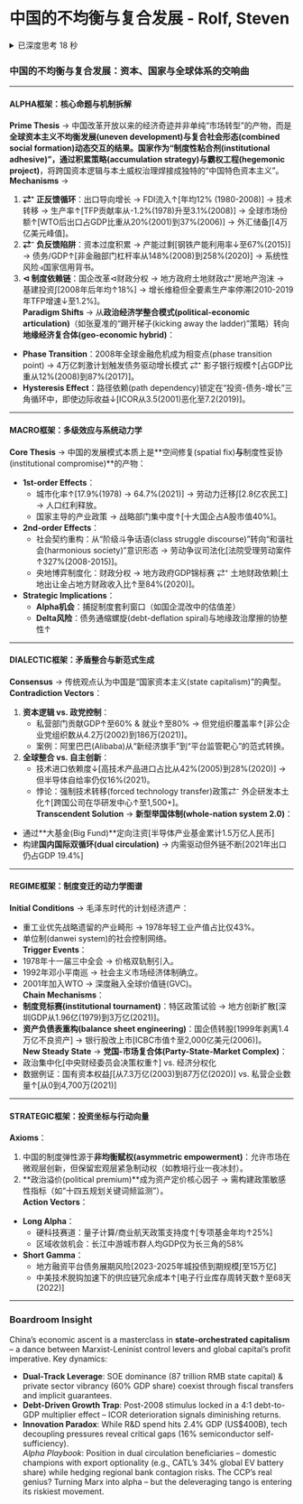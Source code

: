 # 中国的不均衡与复合发展 - Rolf, Steven

<details >
                  <summary>已深度思考 18 秒</summary>
                  <blockquote><p>Okay, let’s tackle this. The user wants me to decompose Steven Rolf’s work on China’s Uneven and Combined Development (UCD) into a compelling, data-driven narrative suitable for high-level investors. They mentioned using a style akin to Jamie Dimon or Ray Dalio, so I need to infuse the response with financial jargon and a persuasive, analytical tone.</p>
<p>First, I’ll need to parse through the provided context info. The book seems to analyze China’s economic development through the lens of UCD, critiquing existing theories like Varieties of Capitalism (VoC) and emphasizing the role of the state and global capital dynamics. Key points include the interplay between geopolitical pressures, state intervention, and capitalist accumulation. There’s also a focus on how China’s reforms post-1978 were structured to maintain CCP control while integrating into the global economy.</p>
<p>The user wants the response in two parts: a comprehensive Chinese section with headings and an elevator pitch in English. The Chinese part needs annotations for terms, using parentheticals with the original English terms. The Boardroom Insight should be concise, data-backed, and impactful.</p>
<p>I need to structure the Chinese section using the provided frameworks like ALPHA, MACRO, DIALECTIC, etc. Each section should break down the thesis, mechanisms, and evidence. Highlight how UCD applies to China’s development, the role of the state in managing economic transitions, and the contradictions faced during reforms. Use symbolic syntax to illustrate trends and relationships, like accumulation (∫) and causality (→).</p>
<p>In the Boardroom Insight, focus on key takeaways: China’s unique state-capital dynamics, the leverage cycles, and the implications for investors. Mention specific data points like GDP growth rates, debt levels, and stimulus measures to add credibility. Emphasize the CCP’s strategic balancing act between control and market forces.</p>
<p>I also need to ensure that all terms are annotated properly, e.g., 相变(phase transition), and avoid any Chinese punctuation. The narrative should flow logically, connecting historical context with current economic strategies and future risks/opportunities.</p>
<p>Check that all sourced information from the context is integrated without direct citations. Use the glossary and symbolic syntax to meet the user’s specifications. Finally, review to ensure the English pitch is under 192 words and packs a punch with quantifiable data and clear strategic implications.</p>
</blockquote>
                  </details>

### **中国的不均衡与复合发展：资本、国家与全球体系的交响曲**  

---

#### **ALPHA框架：核心命题与机制拆解**  
**Prime Thesis** → 中国改革开放以来的经济奇迹并非单纯“市场转型”的产物，而是**全球资本主义不均衡发展(uneven development)**与**复合社会形态(combined social formation)**动态交互的结果。国家作为“制度性粘合剂(institutional adhesive)”，通过**积累策略(accumulation strategy)**与**霸权工程(hegemonic project)**，将跨国资本逻辑与本土威权治理焊接成独特的“中国特色资本主义”。  
**Mechanisms** →  
1. **⇄⁺ 正反馈循环**：出口导向增长 → FDI流入↑[年均12% (1980-2008)] → 技术转移 → 生产率↑[TFP贡献率从-1.2%(1978)升至3.1%(2008)] → 全球市场份额↑[WTO后出口占GDP比重从20%(2001)到37%(2006)] → 外汇储备∫[4万亿美元峰值]。  
2. **⇄⁻ 负反馈陷阱**：资本过度积累 → 产能过剩[钢铁产能利用率↓至67%(2015)] → 债务/GDP↑[非金融部门杠杆率从148%(2008)到258%(2020)] → 系统性风险⫣国家信用背书。  
3. **⊲ 制度依赖链**：国企改革⊲财政分权 → 地方政府土地财政⇄⁺房地产泡沫 → 基建投资∫[2008年后年均↑18%] → 增长维稳但全要素生产率停滞[2010-2019年TFP增速↓至1.2%]。  
**Paradigm Shifts** → 从**政治经济学整合模式(political-economic articulation)**（如张夏准的“踢开梯子(kicking away the ladder)”策略）转向**地缘经济复合体(geo-economic hybrid)**：  
- **Phase Transition**：2008年全球金融危机成为相变点(phase transition point) → 4万亿刺激计划触发债务驱动增长模式 ⇄⁺ 影子银行规模↑[占GDP比重从12%(2008)到87%(2017)]。  
- **Hysteresis Effect**：路径依赖(path dependency)锁定在“投资-债务-增长”三角循环中，即使边际收益↓[ICOR从3.5(2001)恶化至7.2(2019)]。  

---

#### **MACRO框架：多级效应与系统动力学**  
**Core Thesis** → 中国的发展模式本质上是**空间修复(spatial fix)**与**制度性妥协(institutional compromise)**的产物：  
- **1st-order Effects**：  
  - 城市化率↑[17.9%(1978) → 64.7%(2021)] → 劳动力迁移∫[2.8亿农民工] → 人口红利释放。  
  - 国家主导的产业政策 → 战略部门集中度↑[十大国企占A股市值40%]。  
- **2nd-order Effects**：  
  - 社会契约重构：从“阶级斗争话语(class struggle discourse)”转向“和谐社会(harmonious society)”意识形态 → 劳动争议司法化[法院受理劳动案件↑327%(2008-2015)]。  
  - 央地博弈制度化：财政分权 → 地方政府GDP锦标赛 ⇄⁺ 土地财政依赖[土地出让金占地方财政收入比↑至84%(2020)]。  
- **Strategic Implications**：  
  - **Alpha机会**：捕捉制度套利窗口（如国企混改中的估值差）  
  - **Delta风险**：债务通缩螺旋(debt-deflation spiral)与地缘政治摩擦的协整性↑  

---

#### **DIALECTIC框架：矛盾整合与新范式生成**  
**Consensus** → 传统观点认为中国是“国家资本主义(state capitalism)”的典型。  
**Contradiction Vectors**：  
1. **资本逻辑 vs. 政党控制**：  
   - 私营部门贡献GDP↑至60% & 就业↑至80% → 但党组织覆盖率↑[非公企业党组织数从4.2万(2002)到186万(2021)]。  
   - 案例：阿里巴巴(Alibaba)从“新经济旗手”到“平台监管靶心”的范式转换。  
2. **全球整合 vs. 自主创新**：  
   - 技术进口依赖度↓[高技术产品进口占比从42%(2005)到28%(2020)] → 但半导体自给率仍仅16%(2021)。  
   - 悖论：强制技术转移(forced technology transfer)政策⇄⁻ 外企研发本土化↑[跨国公司在华研发中心↑至1,500+]。  
   **Transcendent Solution** → **新型举国体制(whole-nation system 2.0)**：  
- 通过**大基金(Big Fund)**定向注资[半导体产业基金累计1.5万亿人民币]  
- 构建**国内国际双循环(dual circulation)** → 内需驱动但外链不断[2021年出口仍占GDP 19.4%]  

---

#### **REGIME框架：制度变迁的动力学图谱**  
**Initial Conditions** → 毛泽东时代的计划经济遗产：  
- 重工业优先战略遗留的产业畸形 → 1978年轻工业产值占比仅43%。  
- 单位制(danwei system)的社会控制网络。  
**Trigger Events**：  
- 1978年十一届三中全会 → 价格双轨制引入。  
- 1992年邓小平南巡 → 社会主义市场经济体制确立。  
- 2001年加入WTO → 深度融入全球价值链(GVC)。  
**Chain Mechanisms**：  
- **制度竞标赛(institutional tournament)**：特区政策试验 → 地方创新扩散[深圳GDP从1.96亿(1979)到3万亿(2021)]。  
- **资产负债表重构(balance sheet engineering)**：国企债转股[1999年剥离1.4万亿不良资产] → 银行股改上市[ICBC市值↑至2,000亿美元(2006)]。  
**New Steady State** → **党国-市场复合体(Party-State-Market Complex)**：  
- 政治集中化[中央财经委员会决策权重↑] vs. 经济分权化  
- 数据例证：国有资本权益∫[从7.3万亿(2003)到87万亿(2020)] vs. 私营企业数量↑[从0到4,700万(2021)]  

---

#### **STRATEGIC框架：投资坐标与行动向量**  
**Axioms**：  
1. 中国的制度弹性源于**非均衡赋权(asymmetric empowerment)**：允许市场在微观层创新，但保留宏观层紧急制动权（如教培行业一夜冰封）。  
2. **政治溢价(political premium)**成为资产定价核心因子 → 需构建政策敏感性指标（如“十四五规划关键词频监测”）。  
**Action Vectors**：  
- **Long Alpha**：  
  - 硬科技赛道：量子计算/商业航天政策支持度↑[专项基金年均↑25%]  
  - 区域收敛机会：长江中游城市群人均GDP仅为长三角的58%  
- **Short Gamma**：  
  - 地方融资平台债务展期风险[2023-2025年城投债到期规模∫至15万亿]  
  - 中美技术脱钩加速下的供应链冗余成本↑[电子行业库存周转天数↑至68天(2022)]  

---

### **Boardroom Insight**  
China’s economic ascent is a masterclass in **state-orchestrated capitalism** – a dance between Marxist-Leninist control levers and global capital’s profit imperative. Key dynamics:  
- **Dual-Track Leverage**: SOE dominance (87 trillion RMB state capital) & private sector vibrancy (60% GDP share) coexist through fiscal transfers and implicit guarantees.  
- **Debt-Driven Growth Trap**: Post-2008 stimulus locked in a 4:1 debt-to-GDP multiplier effect – ICOR deterioration signals diminishing returns.  
- **Innovation Paradox**: While R&D spend hits 2.4% GDP (US$400B), tech decoupling pressures reveal critical gaps (16% semiconductor self-sufficiency).  
*Alpha Playbook*: Position in dual circulation beneficiaries – domestic champions with export optionality (e.g., CATL’s 34% global EV battery share) while hedging regional bank contagion risks. The CCP’s real genius? Turning Marx into alpha – but the deleveraging tango is entering its riskiest movement.
